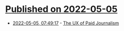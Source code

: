 # [Published on 2022-05-05](index.md)

* [2022-05-05, 07:49:17](https://news.ycombinator.com/item?id=31270724) - [The UX of Paid Journalism](https://builtformars.com/case-studies/wsj)
